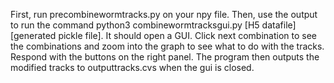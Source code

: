 First, run precombinewormtracks.py on your npy file. Then, use the output to run the command python3 combinewormtracksgui.py [H5 datafile] [generated pickle file]. It should open a GUI. Click next combination to see the combinations and zoom into the graph to see what to do with the tracks. Respond with the buttons on the right panel. The program then outputs the modified tracks to outputtracks.cvs when the gui is closed.
